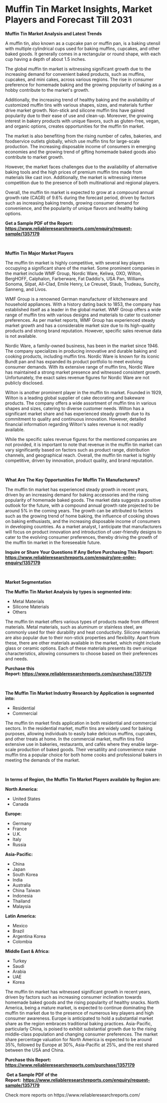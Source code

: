<p><h1>Muffin Tin Market Insights, Market Players and Forecast Till 2031</h1></p><p><strong>Muffin Tin Market Analysis and Latest Trends</strong></p>
<p><p>A muffin tin, also known as a cupcake pan or muffin pan, is a baking utensil with multiple cylindrical cups used for baking muffins, cupcakes, and other baked goods. It generally comes in a rectangular or round shape, with each cup having a depth of about 1.5 inches.</p><p>The global muffin tin market is witnessing significant growth due to the increasing demand for convenient baked products, such as muffins, cupcakes, and mini cakes, across various regions. The rise in consumer preference for homemade baking and the growing popularity of baking as a hobby contribute to the market's growth.</p><p>Additionally, the increasing trend of healthy baking and the availability of customized muffin tins with various shapes, sizes, and materials further drive market growth. Non-stick and silicone muffin tins have gained popularity due to their ease of use and clean-up. Moreover, the growing interest in bakery products with unique flavors, such as gluten-free, vegan, and organic options, creates opportunities for the muffin tin market.</p><p>The market is also benefiting from the rising number of cafes, bakeries, and foodservice outlets globally, which use muffin tins for large-scale production. The increasing disposable income of consumers in emerging economies and the growing trend of gifting homemade baked goods also contribute to market growth.</p><p>However, the market faces challenges due to the availability of alternative baking tools and the high prices of premium muffin tins made from materials like cast iron. Additionally, the market is witnessing intense competition due to the presence of both multinational and regional players.</p><p>Overall, the muffin tin market is expected to grow at a compound annual growth rate (CAGR) of 9.6% during the forecast period, driven by factors such as increasing baking trends, growing consumer demand for convenience, and the popularity of unique flavors and healthy baking options.</p></p>
<p><strong>Get a Sample PDF of the Report:&nbsp; <a href="https://www.reliableresearchreports.com/enquiry/request-sample/1357179">https://www.reliableresearchreports.com/enquiry/request-sample/1357179</a></strong></p>
<p>&nbsp;</p>
<p><strong>Muffin Tin Major Market Players</strong></p>
<p><p>The muffin tin market is highly competitive, with several key players occupying a significant share of the market. Some prominent companies in the market include WMF Group, Nordic Ware, Keliwa, OXO, Wilton, BergHOFF, Calphalon, Farberware, Fat Daddio's, USA Pan, Williams Sonoma, Silpat, All-Clad, Emile Henry, Le Creuset, Staub, Trudeau, Suncity, Sanneng, and Livos.</p><p>WMF Group is a renowned German manufacturer of kitchenware and household appliances. With a history dating back to 1853, the company has established itself as a leader in the global market. WMF Group offers a wide range of muffin tins with various designs and materials to cater to customer preferences. As per market reports, WMF Group has experienced steady market growth and has a considerable market size due to its high-quality products and strong brand reputation. However, specific sales revenue data is not available.</p><p>Nordic Ware, a family-owned business, has been in the market since 1946. The company specializes in producing innovative and durable baking and cooking products, including muffin tins. Nordic Ware is known for its iconic Bundt pan and has expanded its product portfolio to meet evolving consumer demands. With its extensive range of muffin tins, Nordic Ware has maintained a strong market presence and witnessed consistent growth. Unfortunately, the exact sales revenue figures for Nordic Ware are not publicly disclosed.</p><p>Wilton is another prominent player in the muffin tin market. Founded in 1929, Wilton is a leading global supplier of cake decorating and bakeware products. The company offers a wide assortment of muffin tins in various shapes and sizes, catering to diverse customer needs. Wilton has a significant market share and has experienced steady growth due to its commitment to quality and continuous innovation. However, detailed financial information regarding Wilton's sales revenue is not readily available.</p><p>While the specific sales revenue figures for the mentioned companies are not provided, it is important to note that revenue in the muffin tin market can vary significantly based on factors such as product range, distribution channels, and geographical reach. Overall, the muffin tin market is highly competitive, driven by innovation, product quality, and brand reputation.</p></p>
<p>&nbsp;</p>
<p><strong>What Are The Key Opportunities For Muffin Tin Manufacturers?</strong></p>
<p><p>The muffin tin market has experienced steady growth in recent years, driven by an increasing demand for baking accessories and the rising popularity of homemade baked goods. The market data suggests a positive outlook for the future, with a compound annual growth rate projected to be around 5% in the coming years. The growth can be attributed to factors such as the growing trend of home baking, the influence of cooking shows on baking enthusiasts, and the increasing disposable income of consumers in developing countries. As a market analyst, I anticipate that manufacturers will focus on product innovation and introduction of user-friendly designs to cater to the evolving consumer preferences, thereby driving the growth of the muffin tin market in the foreseeable future.</p></p>
<p><strong>Inquire or Share Your Questions If Any Before Purchasing This Report: <a href="https://www.reliableresearchreports.com/enquiry/pre-order-enquiry/1357179">https://www.reliableresearchreports.com/enquiry/pre-order-enquiry/1357179</a></strong></p>
<p>&nbsp;</p>
<p><strong>Market Segmentation</strong></p>
<p><strong>The Muffin Tin Market Analysis by types is segmented into:</strong></p>
<p><ul><li>Metal Materials</li><li>Silicone Materials</li><li>Others</li></ul></p>
<p><p>The muffin tin market offers various types of products made from different materials. Metal materials, such as aluminum or stainless steel, are commonly used for their durability and heat conductivity. Silicone materials are also popular due to their non-stick properties and flexibility. Apart from these, there are other materials available in the market, which might include glass or ceramic options. Each of these materials presents its own unique characteristics, allowing consumers to choose based on their preferences and needs.</p></p>
<p><strong>Purchase this Report:&nbsp;<a href="https://www.reliableresearchreports.com/purchase/1357179">https://www.reliableresearchreports.com/purchase/1357179</a></strong></p>
<p>&nbsp;</p>
<p><strong>The Muffin Tin Market Industry Research by Application is segmented into:</strong></p>
<p><ul><li>Residential</li><li>Commercial</li></ul></p>
<p><p>The muffin tin market finds application in both residential and commercial sectors. In the residential market, muffin tins are widely used for baking purposes, allowing individuals to easily bake delicious muffins, cupcakes, and other treats at home. In the commercial market, muffin tins find extensive use in bakeries, restaurants, and cafés where they enable large-scale production of baked goods. Their versatility and convenience make muffin tins a popular choice for both home cooks and professional bakers in meeting the demands of the market.</p></p>
<p>&nbsp;</p>
<p><strong>In terms of Region, the Muffin Tin Market Players available by Region are:</strong></p>
<p>
    <p> <strong> North America: </strong>
        <ul>
            <li>United States</li>
            <li>Canada</li>
        </ul>
        </p> 
    <p> <strong> Europe: </strong>
        <ul>
            <li>Germany</li>
            <li>France</li>
            <li>U.K.</li>
            <li>Italy</li>
            <li>Russia</li>
        </ul>
        </p> 
    <p> <strong> Asia-Pacific: </strong>
        <ul>
            <li>China</li>
            <li>Japan</li>
            <li>South Korea</li>
            <li>India</li>
            <li>Australia</li>
            <li>China Taiwan</li>
            <li>Indonesia</li>
            <li>Thailand</li>
            <li>Malaysia</li>
        </ul>
        </p> 
    <p> <strong> Latin America: </strong>
        <ul>
            <li>Mexico</li>
            <li>Brazil</li>
            <li>Argentina Korea</li>
            <li>Colombia</li>
        </ul>
        </p> 
    <p> <strong> Middle East & Africa: </strong>
        <ul>
            <li>Turkey</li>
            <li>Saudi</li>
            <li>Arabia</li>
            <li>UAE</li>
            <li>Korea</li>
        </ul>
    </p>
    </p>
<p><p>The muffin tin market has witnessed significant growth in recent years, driven by factors such as increasing consumer inclination towards homemade baked goods and the rising popularity of healthy snacks. North America, being a mature market, is expected to continue dominating the muffin tin market due to the presence of numerous key players and high consumer awareness. Europe is anticipated to hold a substantial market share as the region embraces traditional baking practices. Asia-Pacific, particularly China, is poised to exhibit substantial growth due to the rising middle-class population and changing consumer preferences. The market share percentage valuation for North America is expected to be around 35%, followed by Europe at 30%, Asia-Pacific at 25%, and the rest shared between the USA and China.</p></p>
<p><strong>Purchase this Report: <a href="https://www.reliableresearchreports.com/purchase/1357179">https://www.reliableresearchreports.com/purchase/1357179</a></strong></p>
<p>&nbsp;<strong>Get a Sample PDF of the Report:&nbsp;&nbsp;<a href="https://www.reliableresearchreports.com/enquiry/request-sample/1357179">https://www.reliableresearchreports.com/enquiry/request-sample/1357179</a></strong></p>
<p><strong></strong></p>
<p>Check more reports on https://www.reliableresearchreports.com/</p>